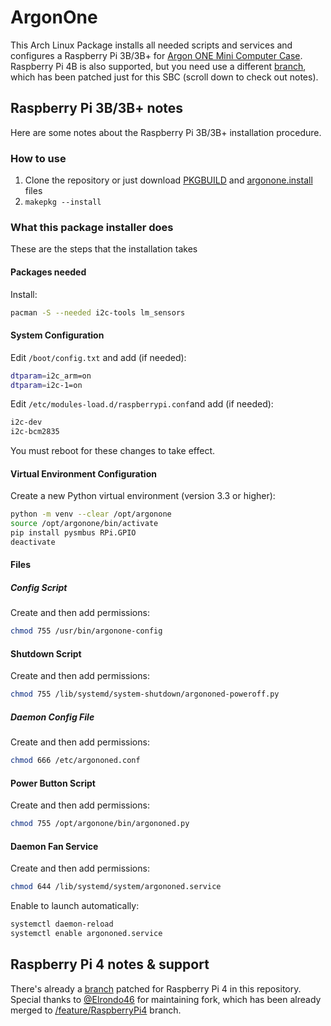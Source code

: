 # ArgonOne

This Arch Linux Package installs all needed scripts and services and configures a Raspberry Pi 3B/3B+ for [Argon ONE Mini Computer Case](https://www.argon40.com/argon1.html). Raspberry Pi 4B is also supported, but you need use a different [branch](https://github.com/kounch/argonone/tree/feature/RaspberryPi4), which has been patched just for this SBC (scroll down to check out notes).

## Raspberry Pi 3B/3B+ notes
Here are some notes about the Raspberry Pi 3B/3B+ installation procedure.

### How to use

 1. Clone the repository or just download [PKGBUILD](https://raw.githubusercontent.com/kounch/argonone/master/PKGBUILD) and [argonone.install](https://raw.githubusercontent.com/kounch/argonone/master/argonone.install) files
 2. ```makepkg --install```

### What this package installer does

These are the steps that the installation takes

#### Packages needed

Install:

```bash
pacman -S --needed i2c-tools lm_sensors
```

#### System Configuration

Edit ```/boot/config.txt``` and add (if needed):

```bash
dtparam=i2c_arm=on
dtparam=i2c-1=on
```

Edit ```/etc/modules-load.d/raspberrypi.conf```and add (if needed):

```bash
i2c-dev
i2c-bcm2835
```

You must reboot for these changes to take effect.

#### Virtual Environment Configuration

Create a new Python virtual environment (version 3.3 or higher):

```bash
python -m venv --clear /opt/argonone
source /opt/argonone/bin/activate
pip install pysmbus RPi.GPIO
deactivate
```

#### Files

##### Config Script

Create and then add permissions:

```bash
chmod 755 /usr/bin/argonone-config
```

#### Shutdown Script

Create and then add permissions:

```bash
chmod 755 /lib/systemd/system-shutdown/argononed-poweroff.py
```

##### Daemon Config File

Create and then add permissions:

```bash
chmod 666 /etc/argononed.conf
```

#### Power Button Script

Create and then add permissions:

```bash
chmod 755 /opt/argonone/bin/argononed.py
```

#### Daemon Fan Service

Create and then add permissions:

```bash
chmod 644 /lib/systemd/system/argononed.service
```

Enable to launch automatically:

```bash
systemctl daemon-reload
systemctl enable argononed.service
```
## Raspberry Pi 4 notes & support
There's already a [branch](https://github.com/kounch/argonone/tree/feature/RaspberryPi4) patched for Raspberry Pi 4 in this repository.
Special thanks to [@Elrondo46](https://github.com/Elrondo46) for maintaining fork, which has been already merged to [/feature/RaspberryPi4](https://github.com/kounch/argonone/tree/feature/RaspberryPi4) branch.
